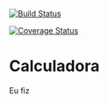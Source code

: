 [![Build Status](https://travis-ci.org/Filipegsn/Calculadora.svg?branch=master)](https://travis-ci.org/Filipegsn/Calculadora)

[![Coverage Status](https://coveralls.io/repos/github/Filipegsn/Calculadora/badge.svg?branch=master)](https://coveralls.io/github/Filipegsn/Calculadora?branch=master)

# Calculadora
Eu fiz
